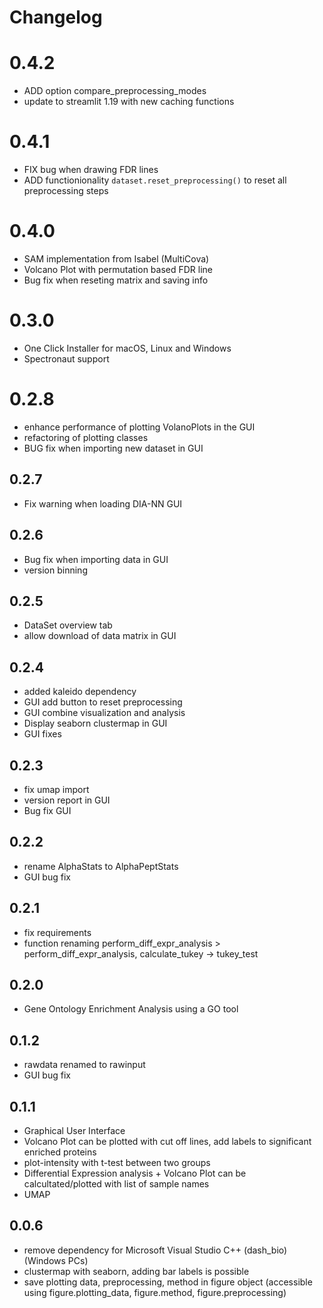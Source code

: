 # Changelog

# 0.4.2
* ADD option compare_preprocessing_modes
* update to streamlit 1.19 with new caching functions

# 0.4.1
* FIX bug when drawing FDR lines
* ADD functionionality `dataset.reset_preprocessing()` to reset all preprocessing steps

# 0.4.0
* SAM implementation from Isabel (MultiCova) 
* Volcano Plot with permutation based FDR line
* Bug fix when reseting matrix and saving info

# 0.3.0
* One Click Installer for macOS, Linux and Windows
* Spectronaut support

# 0.2.8
* enhance performance of plotting VolanoPlots in the GUI
* refactoring of plotting classes
* BUG fix when importing new dataset in GUI

## 0.2.7
* Fix warning when loading DIA-NN GUI

## 0.2.6
* Bug fix when importing data in GUI
* version binning

## 0.2.5
* DataSet overview tab
* allow download of data matrix in GUI

## 0.2.4
* added kaleido dependency
* GUI add button to reset preprocessing
* GUI combine visualization and analysis
* Display seaborn clustermap in GUI
* GUI fixes

## 0.2.3
* fix umap import
* version report in GUI
* Bug fix GUI

## 0.2.2
* rename AlphaStats to AlphaPeptStats
* GUI bug fix

## 0.2.1
* fix requirements
* function renaming perform_diff_expr_analysis > perform_diff_expr_analysis, calculate_tukey -> tukey_test

## 0.2.0
* Gene Ontology Enrichment Analysis using a GO tool

## 0.1.2
* rawdata renamed to rawinput
* GUI bug fix

## 0.1.1
* Graphical User Interface
* Volcano Plot can be plotted with cut off lines, add labels to significant enriched proteins
* plot-intensity with t-test between two groups
* Differential Expression analysis + Volcano Plot can be calcultated/plotted with list of sample names
* UMAP

## 0.0.6
* remove dependency for Microsoft Visual Studio C++ (dash_bio) (Windows PCs)
* clustermap with seaborn, adding bar labels is possible
* save plotting data, preprocessing, method in figure object (accessible using figure.plotting_data, figure.method, figure.preprocessing)















